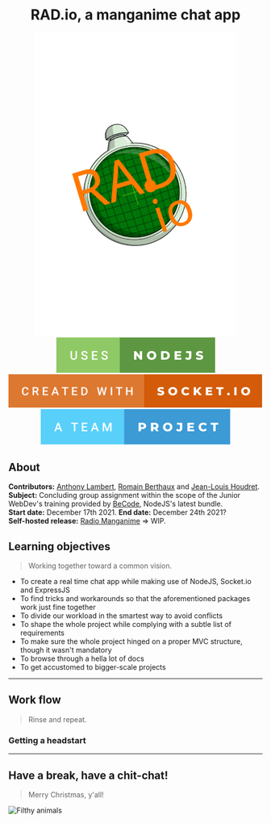 <h1 align="center">RAD.io, a manganime chat app</h1>  
<div align="center"><img src="/Views/Images/logo.svg" width="400px"/></div>  
<div align="center"><img src="/Views/Images/nodejs-badge.svg"/> <img src="/Views/Images/socketio-badge.svg"/> <img src="/Views/Images/team-badge.svg"/></div>  
  
## About  
                          
**Contributors:** [Anthony Lambert](https://github.com/Kaleidosport), [Romain Berthaux](https://github.com/kawtagan) and [Jean-Louis Houdret](https://github.com/houdret).  
**Subject:** Concluding group assignment within the scope of the Junior WebDev's training provided by [BeCode](https://github.com/becodeorg), NodeJS's latest bundle.  
**Start date:** December 17th 2021.  **End date:** December 24th 2021?  
**Self-hosted release:** [Radio Manganime](https://radio-manganime.herokuapp.com/) => WIP.       
  
## Learning objectives  
> Working together toward a common vision.
  
* To create a real time chat app while making use of NodeJS, Socket.io and ExpressJS 
* To find tricks and workarounds so that the aforementioned packages work just fine together 
* To divide our workload in the smartest way to avoid conflicts  
* To shape the whole project while complying with a subtle list of requirements    
* To make sure the whole project hinged on a proper MVC structure, though it wasn't mandatory 
* To browse through a hella lot of docs 
* To get accustomed to bigger-scale projects      
  
---  

## Work flow  
> Rinse and repeat.  
  
### Getting a headstart  

---          
    
## Have a break, have a chit-chat!  
> Merry Christmas, y'all!    
  
![Filthy animals](https://64.media.tumblr.com/1494c96c178cdf6b6f675314d3e9e5fc/tumblr_p1h86k75wK1uzomqmo1_500.gif)  
